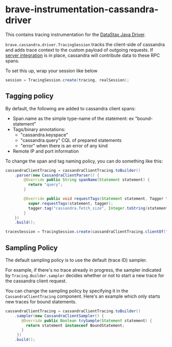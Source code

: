 # brave-instrumentation-cassandra-driver
This contains tracing instrumentation for the [DataStax Java Driver](https://github.com/datastax/java-driver).

`brave.cassandra.driver.TracingSession` tracks the client-side of cassandra
and adds trace context to the custom payload of outgoing requests. If
[server integration](../cassandra) is in place, cassandra will contribute
data to these RPC spans.

To set this up, wrap your session like below
```java
session = TracingSession.create(tracing, realSession);
```


## Tagging policy
By default, the following are added to cassandra client spans:
* Span.name as the simple type-name of the statement: ex "bound-statement"
* Tags/binary annotations:
  * "cassandra.keyspace"
  * "cassandra.query" CQL of prepared statements
  * "error" when there is an error of any kind
* Remote IP and port information

To change the span and tag naming policy, you can do something like this:

```java
cassandraClientTracing = cassandraClientTracing.toBuilder()
    .parser(new CassandraClientParser() {
        @Override public String spanName(Statement statement) {
          return "query";
        }

        @Override public void requestTags(Statement statement, Tagger tagger) {
          super.requestTags(statement, tagger);
          tagger.tag("cassandra.fetch_size", Integer.toString(statement.getFetchSize()));
        }
    })
    .build();

tracesSession = TracingSession.create(cassandraClientTracing.clientOf("remote-cluster"), session);
```

## Sampling Policy
The default sampling policy is to use the default (trace ID) sampler.

For example, if there's no trace already in progress, the sampler
indicated by `Tracing.Builder.sampler` decides whether or not to start a
new trace for the cassandra client request.

You can change the sampling policy by specifying it in the `CassandraClientTracing`
component. Here's an example which only starts new traces for bound statements.

```java
cassandraClientTracing = cassandraClientTracing.toBuilder()
    .sampler(new CassandraClientSampler() {
       @Override public Boolean trySample(Statement statement) {
         return statement instanceof BoundStatement;
       }
     })
    .build();
```
